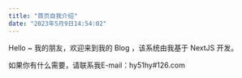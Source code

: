 ```yaml
---
title: "首页自我介绍"
date: "2023年5月9日14:54:02"
---
```


Hello ~ 我的朋友，欢迎来到我的 Blog ，该系统由我基于 NextJS 开发。

如果你有什么需要，请联系我E-mail：hy51hy#126.com
